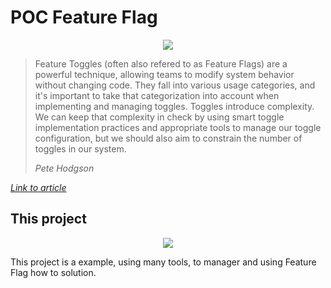 # POC Feature Flag

<p align="center">
  <img src="https://user-images.githubusercontent.com/15862643/223220640-7d772297-4922-4668-8105-b869e79f6239.png" />
</p>

> Feature Toggles (often also refered to as Feature Flags) are a powerful technique, allowing teams to modify system behavior without changing code. They fall into various usage categories, and it's important to take that categorization into account when implementing and managing toggles. Toggles introduce complexity. We can keep that complexity in check by using smart toggle implementation practices and appropriate tools to manage our toggle configuration, but we should also aim to constrain the number of toggles in our system.
>
> _Pete Hodgson_

_[Link to article](https://martinfowler.com/articles/feature-toggles.html)_

## This project


<p align="center">
  <img src="https://user-images.githubusercontent.com/15862643/223223377-be4f02c1-7d22-46c3-9248-c9325b89e520.png" />
</p>

This project is a example, using many tools, to manager and using Feature Flag how to solution.
